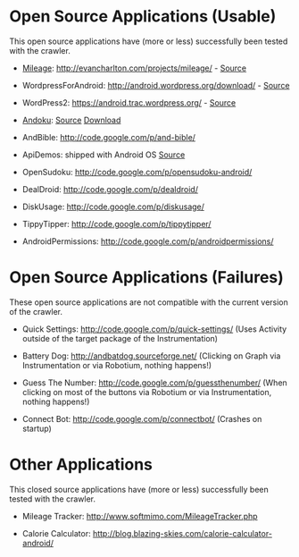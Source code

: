 # Open Source Applications (Usable) #

This open source applications have (more or less) successfully been tested with the crawler.

  * [Mileage](Mileage.md): http://evancharlton.com/projects/mileage/ - [Source](https://code.google.com/p/android-mileage/source/)

  * WordpressForAndroid: http://android.wordpress.org/download/ - [Source](http://android.svn.wordpress.org/)

  * WordPress2: https://android.trac.wordpress.org/ - [Source](http://android.svn.wordpress.org/)

  * [Andoku](Andoku.md): [Source](https://github.com/spicysquid/andoku) [Download](http://www.freewarelovers.com/android/app/andoku)

  * AndBible: http://code.google.com/p/and-bible/

  * ApiDemos: shipped with Android OS [Source](http://developer.android.com/resources/samples/ApiDemos/src/com/example/android/apis/view/index.html)

  * OpenSudoku: http://code.google.com/p/opensudoku-android/

  * DealDroid: http://code.google.com/p/dealdroid/

  * DiskUsage: http://code.google.com/p/diskusage/

  * TippyTipper: http://code.google.com/p/tippytipper/

  * AndroidPermissions: http://code.google.com/p/androidpermissions/

# Open Source Applications (Failures) #

These open source applications are not compatible with the current version of the crawler.

  * Quick Settings: http://code.google.com/p/quick-settings/ (Uses Activity outside of the target package of the Instrumentation)

  * Battery Dog: http://andbatdog.sourceforge.net/ (Clicking on Graph via Instrumentation or via Robotium, nothing happens!)

  * Guess The Number: http://code.google.com/p/guessthenumber/ (When clicking on most of the buttons via Robotium or via Instrumentation, nothing happens!)

  * Connect Bot: http://code.google.com/p/connectbot/ (Crashes on startup)

# Other Applications #

This closed source applications have (more or less) successfully been tested with the crawler.

  * Mileage Tracker: http://www.softmimo.com/MileageTracker.php

  * Calorie Calculator: http://blog.blazing-skies.com/calorie-calculator-android/